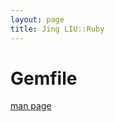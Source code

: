 ```yaml
---
layout: page
title: Jing LIU::Ruby
---
```


Gemfile
=======
[man page](http://bundler.io/man/gemfile.5.html)
